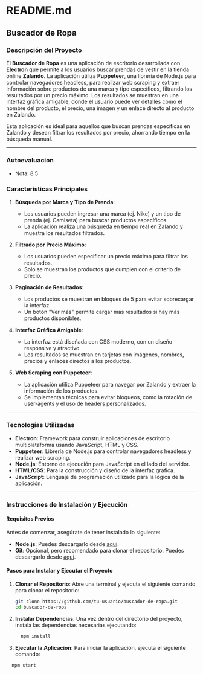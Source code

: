 # README.md

## Buscador de Ropa

### Descripción del Proyecto

El **Buscador de Ropa** es una aplicación de escritorio desarrollada con **Electron** que permite a los usuarios buscar prendas de vestir en la tienda online **Zalando**. La aplicación utiliza **Puppeteer**, una librería de Node.js para controlar navegadores headless, para realizar web scraping y extraer información sobre productos de una marca y tipo específicos, filtrando los resultados por un precio máximo. Los resultados se muestran en una interfaz gráfica amigable, donde el usuario puede ver detalles como el nombre del producto, el precio, una imagen y un enlace directo al producto en Zalando.

Esta aplicación es ideal para aquellos que buscan prendas específicas en Zalando y desean filtrar los resultados por precio, ahorrando tiempo en la búsqueda manual.

---

### Autoevaluacion
  - Nota: 8.5

### Características Principales

1. **Búsqueda por Marca y Tipo de Prenda**:
   - Los usuarios pueden ingresar una marca (ej. Nike) y un tipo de prenda (ej. Camiseta) para buscar productos específicos.
   - La aplicación realiza una búsqueda en tiempo real en Zalando y muestra los resultados filtrados.

2. **Filtrado por Precio Máximo**:
   - Los usuarios pueden especificar un precio máximo para filtrar los resultados.
   - Solo se muestran los productos que cumplen con el criterio de precio.

3. **Paginación de Resultados**:
   - Los productos se muestran en bloques de 5 para evitar sobrecargar la interfaz.
   - Un botón "Ver más" permite cargar más resultados si hay más productos disponibles.

4. **Interfaz Gráfica Amigable**:
   - La interfaz está diseñada con CSS moderno, con un diseño responsive y atractivo.
   - Los resultados se muestran en tarjetas con imágenes, nombres, precios y enlaces directos a los productos.

5. **Web Scraping con Puppeteer**:
   - La aplicación utiliza Puppeteer para navegar por Zalando y extraer la información de los productos.
   - Se implementan técnicas para evitar bloqueos, como la rotación de user-agents y el uso de headers personalizados.

---

### Tecnologías Utilizadas

- **Electron**: Framework para construir aplicaciones de escritorio multiplataforma usando JavaScript, HTML y CSS.
- **Puppeteer**: Librería de Node.js para controlar navegadores headless y realizar web scraping.
- **Node.js**: Entorno de ejecución para JavaScript en el lado del servidor.
- **HTML/CSS**: Para la construcción y diseño de la interfaz gráfica.
- **JavaScript**: Lenguaje de programación utilizado para la lógica de la aplicación.

---

### Instrucciones de Instalación y Ejecución

#### Requisitos Previos

Antes de comenzar, asegúrate de tener instalado lo siguiente:

- **Node.js**: Puedes descargarlo desde [aquí](https://nodejs.org/).
- **Git**: Opcional, pero recomendado para clonar el repositorio. Puedes descargarlo desde [aquí](https://git-scm.com/).

#### Pasos para Instalar y Ejecutar el Proyecto

1. **Clonar el Repositorio**:
   Abre una terminal y ejecuta el siguiente comando para clonar el repositorio:

   ```bash
   git clone https://github.com/tu-usuario/buscador-de-ropa.git
   cd buscador-de-ropa

   
2. **Instalar Dependencias**:
   Una vez dentro del directorio del proyecto, instala las dependencias necesarias ejecutando:

   ```bash
     npm install

3. **Ejecutar la Aplicacion**:
    Para iniciar la aplicación, ejecuta el siguiente comando:

  ```bash
    npm start
